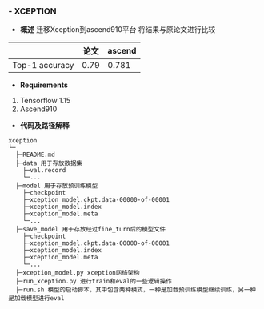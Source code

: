 ### -  **XCEPTION** 


-  **概述** 
迁移Xception到ascend910平台
将结果与原论文进行比较

 |                | 论文   | ascend |
|----------------|------|--------|
| Top-1 accuracy | 0.79 | 0.781  |

-  **Requirements** 
1. Tensorflow 1.15
2. Ascend910

-  **代码及路径解释** 


```
xception
└─ 
  ├─README.md
  ├─data 用于存放数据集
  	├─val.record
  	└─...
  ├─model 用于存放预训练模型
  	├─checkpoint
  	├─xception_model.ckpt.data-00000-of-00001
  	├─xception_model.index
  	├─xception_model.meta
  	└─...
  ├─save_model 用于存放经过fine_turn后的模型文件
  	├─checkpoint
  	├─xception_model.ckpt.data-00000-of-00001
  	├─xception_model.index
  	├─xception_model.meta
  	└─...
  ├─xception_model.py xception网络架构
  ├─run_xception.py 进行train和eval的一些逻辑操作
  ├─run.sh 模型的启动脚本，其中包含两种模式，一种是加载预训练模型继续训练，另一种是加载模型进行eval
```


